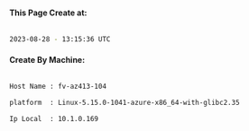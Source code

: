 
   
#### This Page Create at:

```bash

2023-08-28 - 13:15:36 UTC

```

#### Create By Machine:

```bash

Host Name : fv-az413-104

platform  : Linux-5.15.0-1041-azure-x86_64-with-glibc2.35

Ip Local  : 10.1.0.169

```

